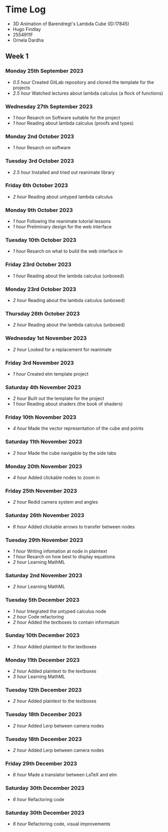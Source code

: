 # Time Log

* 3D Animation of Barendregt's Lambda Cube (ID:17845)
* Hugo Findlay
* 2554911F
* Ornela Dardha

## Week 1

### Monday 25th September 2023 

* *0.5 hour* Created GitLab repository and cloned the template for the projects
* *2.5 hour* Watched lectures about lambda calculus (a flock of functions)

### Wednesday 27th September 2023 

* *1 hour* Resarch on Software suitable for the project
* *1 hour* Reading about lambda calculus (proofs and types)

### Monday 2nd October 2023

* *1 hour* Resarch on software

### Tuesday 3rd October 2023

* *2.5 hour* Installed and tried out reanimate library

### Friday 6th October 2023

* *2 hour* Reading about untyped lambda calculus

### Monday 9th October 2023

* *1 hour* Following the reanimate tutorial lessons
* *1 hour* Preliminary design for the web interface

### Tuesday 10th October 2023

* *1 hour* Resarch on what to build the web interface in

### Friday 23rd October 2023

* *1 hour* Reading about the lambda calculus (unboxed)

### Monday 23rd October 2023

* *2 hour* Reading about the lambda calculus (unboxed)

### Thursday 26th October 2023

* *2 hour* Reading about the lambda calculus (unboxed)

### Wednesday 1st November 2023

* *2 hour* Looked for a replacement for reanimate

### Friday 3rd November 2023

* *1 hour* Created elm template project

### Saturday 4th November 2023

* *2 hour* Built out the template for the project
* *1 hour* Reading about shaders (the book of shaders)

### Friday 10th November 2023

* *4 hour* Made the vector representation of the cube and points

### Saturday 11th November 2023

* *2 hour* Made the cube navigable by the side tabs

### Monday 20th November 2023

* *4 hour* Added clickable nodes to zoom in

### Friday 25th November 2023

* *2 hour* Redid camera system and angles

### Saturday 26th November 2023

* *6 hour* Added clickable arrows to transfer between nodes

### Tuesday 29th November 2023

* *1 hour* Writing infomation at node in plaintext
* *1 hour* Resarch on how best to display equations
* *2 hour* Learning MathML

### Saturday 2nd November 2023

* *2 hour* Learning MathML

### Tuesday 5th December 2023

* *1 hour* Integrated the untyped calculus node
* *2 hour* Code refactoring
* *2 hour* Added the textboxes to contain informatuin

### Sunday 10th December 2023

* *3 hour* Added plaintext to the textboxes

### Monday 11th December 2023

* *2 hour* Added plaintext to the textboxes
* *3 hour* Learning MathML

### Tuesday 12th December 2023

* *2 hour* Added plaintext to the textboxes

### Tuesday 18th December 2023

* *2 hour* Added Lerp between camera nodes

### Tuesday 18th December 2023

* *2 hour* Added Lerp between camera nodes

### Friday 29th December 2023

* *6 hour* Made a translator between LaTeX and elm

### Saturday 30th December 2023

* *6 hour* Refactoring code

### Saturday 30th December 2023

* *6 hour* Refactoring code, visual improvements